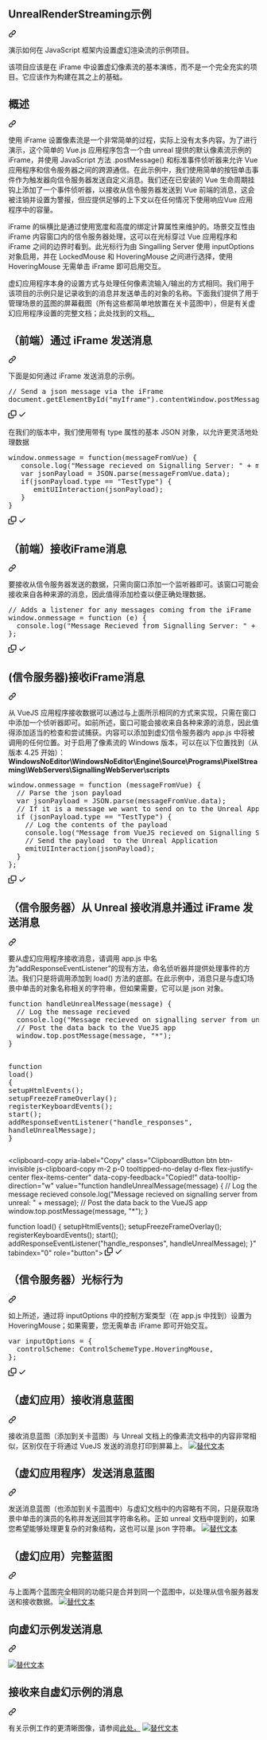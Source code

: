 <div class="Box-sc-g0xbh4-0 bJMeLZ js-snippet-clipboard-copy-unpositioned" data-hpc="true"><article class="markdown-body entry-content container-lg" itemprop="text"><div class="markdown-heading" dir="auto"><h1 tabindex="-1" class="heading-element" dir="auto"><font style="vertical-align: inherit;"><font style="vertical-align: inherit;">UnrealRenderStreaming示例</font></font></h1><a id="user-content-unrealrenderstreamingexample" class="anchor" aria-label="永久链接：UnrealRenderStreamingExample" href="#unrealrenderstreamingexample"><svg class="octicon octicon-link" viewBox="0 0 16 16" version="1.1" width="16" height="16" aria-hidden="true"><path d="m7.775 3.275 1.25-1.25a3.5 3.5 0 1 1 4.95 4.95l-2.5 2.5a3.5 3.5 0 0 1-4.95 0 .751.751 0 0 1 .018-1.042.751.751 0 0 1 1.042-.018 1.998 1.998 0 0 0 2.83 0l2.5-2.5a2.002 2.002 0 0 0-2.83-2.83l-1.25 1.25a.751.751 0 0 1-1.042-.018.751.751 0 0 1-.018-1.042Zm-4.69 9.64a1.998 1.998 0 0 0 2.83 0l1.25-1.25a.751.751 0 0 1 1.042.018.751.751 0 0 1 .018 1.042l-1.25 1.25a3.5 3.5 0 1 1-4.95-4.95l2.5-2.5a3.5 3.5 0 0 1 4.95 0 .751.751 0 0 1-.018 1.042.751.751 0 0 1-1.042.018 1.998 1.998 0 0 0-2.83 0l-2.5 2.5a1.998 1.998 0 0 0 0 2.83Z"></path></svg></a></div>
<p dir="auto"><font style="vertical-align: inherit;"><font style="vertical-align: inherit;">演示如何在 JavaScript 框架内设置虚幻渲染流的示例项目。</font></font></p>
<p dir="auto"><font style="vertical-align: inherit;"><font style="vertical-align: inherit;">该项目应该是在 iFrame 中设置虚幻像素流的基本演练，而不是一个完全充实的项目。它应该作为构建在其之上的基础。</font></font></p>
<div class="markdown-heading" dir="auto"><h2 tabindex="-1" class="heading-element" dir="auto"><font style="vertical-align: inherit;"><font style="vertical-align: inherit;">概述</font></font></h2><a id="user-content-overview" class="anchor" aria-label="永久链接：概述" href="#overview"><svg class="octicon octicon-link" viewBox="0 0 16 16" version="1.1" width="16" height="16" aria-hidden="true"><path d="m7.775 3.275 1.25-1.25a3.5 3.5 0 1 1 4.95 4.95l-2.5 2.5a3.5 3.5 0 0 1-4.95 0 .751.751 0 0 1 .018-1.042.751.751 0 0 1 1.042-.018 1.998 1.998 0 0 0 2.83 0l2.5-2.5a2.002 2.002 0 0 0-2.83-2.83l-1.25 1.25a.751.751 0 0 1-1.042-.018.751.751 0 0 1-.018-1.042Zm-4.69 9.64a1.998 1.998 0 0 0 2.83 0l1.25-1.25a.751.751 0 0 1 1.042.018.751.751 0 0 1 .018 1.042l-1.25 1.25a3.5 3.5 0 1 1-4.95-4.95l2.5-2.5a3.5 3.5 0 0 1 4.95 0 .751.751 0 0 1-.018 1.042.751.751 0 0 1-1.042.018 1.998 1.998 0 0 0-2.83 0l-2.5 2.5a1.998 1.998 0 0 0 0 2.83Z"></path></svg></a></div>
<p dir="auto"><font style="vertical-align: inherit;"><font style="vertical-align: inherit;">使用 iFrame 设置像素流是一个非常简单的过程，实际上没有太多内容。为了进行演示，这个简单的 Vue.js 应用程序包含一个由 unreal 提供的默认像素流示例的 iFrame，并使用 JavaScript 方法 .postMessage() 和标准事件侦听器来允许 Vue 应用程序和信令服务器之间的跨源通信。在此示例中，我们使用简单的按钮单击事件作为触发器向信令服务器发送自定义消息。我们还在已安装的 Vue 生命周期挂钩上添加了一个事件侦听器，以接收从信令服务器发送到 Vue 前端的消息，这会被注销并设置为警报，但应提供足够的上下文以在任何情况下使用响应Vue 应用程序中的容量。</font></font></p>
<p dir="auto"><font style="vertical-align: inherit;"><font style="vertical-align: inherit;">iFrame 的纵横比是通过使用宽度和高度的绑定计算属性来维护的。场景交互性由 iFrame 内容窗口内的信令服务器处理，这可以在光标穿过 Vue 应用程序和 iFrame 之间的边界时看到。此光标行为由 Singalling Server 使用 inputOptions 对象启用，并在 LockedMouse 和 HoveringMouse 之间进行选择，使用 HoveringMouse 无需单击 iFrame 即可启用交互。</font></font></p>
<p dir="auto"><font style="vertical-align: inherit;"><font style="vertical-align: inherit;">虚幻应用程序本身的设置方式与处理任何像素流输入/输出的方式相同。我们用于该项目的示例只是记录收到的消息并发送单击的对象的名称。下面我们提供了用于管理场景的蓝图的屏幕截图（所有这些都简单地放置在关卡蓝图中），但是有关虚幻应用程序设置的完整文档；此处</font><font style="vertical-align: inherit;">找到的文档</font></font><a href="https://docs.unrealengine.com/en-US/Platforms/PixelStreaming/index.html" rel="nofollow"><font style="vertical-align: inherit;"><font style="vertical-align: inherit;">。</font></font></a></p>
<div class="markdown-heading" dir="auto"><h2 tabindex="-1" class="heading-element" dir="auto"><font style="vertical-align: inherit;"><font style="vertical-align: inherit;">（前端）通过 iFrame 发送消息</font></font></h2><a id="user-content-front-end-send-message-via-iframe" class="anchor" aria-label="永久链接：（前端）通过 iFrame 发送消息" href="#front-end-send-message-via-iframe"><svg class="octicon octicon-link" viewBox="0 0 16 16" version="1.1" width="16" height="16" aria-hidden="true"><path d="m7.775 3.275 1.25-1.25a3.5 3.5 0 1 1 4.95 4.95l-2.5 2.5a3.5 3.5 0 0 1-4.95 0 .751.751 0 0 1 .018-1.042.751.751 0 0 1 1.042-.018 1.998 1.998 0 0 0 2.83 0l2.5-2.5a2.002 2.002 0 0 0-2.83-2.83l-1.25 1.25a.751.751 0 0 1-1.042-.018.751.751 0 0 1-.018-1.042Zm-4.69 9.64a1.998 1.998 0 0 0 2.83 0l1.25-1.25a.751.751 0 0 1 1.042.018.751.751 0 0 1 .018 1.042l-1.25 1.25a3.5 3.5 0 1 1-4.95-4.95l2.5-2.5a3.5 3.5 0 0 1 4.95 0 .751.751 0 0 1-.018 1.042.751.751 0 0 1-1.042.018 1.998 1.998 0 0 0-2.83 0l-2.5 2.5a1.998 1.998 0 0 0 0 2.83Z"></path></svg></a></div>
<p dir="auto"><font style="vertical-align: inherit;"><font style="vertical-align: inherit;">下面是如何通过 iFrame 发送消息的示例。</font></font></p>
<div class="highlight highlight-source-js notranslate position-relative overflow-auto" dir="auto"><pre><span class="pl-c">// Send a json message via the iFrame</span>
<span class="pl-smi">document</span><span class="pl-kos">.</span><span class="pl-en">getElementById</span><span class="pl-kos">(</span><span class="pl-s">"myIframe"</span><span class="pl-kos">)</span><span class="pl-kos">.</span><span class="pl-c1">contentWindow</span><span class="pl-kos">.</span><span class="pl-en">postMessage</span><span class="pl-kos">(</span><span class="pl-c1">JSON</span><span class="pl-kos">.</span><span class="pl-en">stringify</span><span class="pl-kos">(</span><span class="pl-smi">this</span><span class="pl-kos">.</span><span class="pl-c1">jsonMessage</span><span class="pl-kos">)</span><span class="pl-kos">,</span> <span class="pl-s">"*"</span><span class="pl-kos">)</span><span class="pl-kos">;</span></pre><div class="zeroclipboard-container">
    <clipboard-copy aria-label="Copy" class="ClipboardButton btn btn-invisible js-clipboard-copy m-2 p-0 tooltipped-no-delay d-flex flex-justify-center flex-items-center" data-copy-feedback="Copied!" data-tooltip-direction="w" value="// Send a json message via the iFrame
document.getElementById(&quot;myIframe&quot;).contentWindow.postMessage(JSON.stringify(this.jsonMessage), &quot;*&quot;);" tabindex="0" role="button">
      <svg aria-hidden="true" height="16" viewBox="0 0 16 16" version="1.1" width="16" data-view-component="true" class="octicon octicon-copy js-clipboard-copy-icon">
    <path d="M0 6.75C0 5.784.784 5 1.75 5h1.5a.75.75 0 0 1 0 1.5h-1.5a.25.25 0 0 0-.25.25v7.5c0 .138.112.25.25.25h7.5a.25.25 0 0 0 .25-.25v-1.5a.75.75 0 0 1 1.5 0v1.5A1.75 1.75 0 0 1 9.25 16h-7.5A1.75 1.75 0 0 1 0 14.25Z"></path><path d="M5 1.75C5 .784 5.784 0 6.75 0h7.5C15.216 0 16 .784 16 1.75v7.5A1.75 1.75 0 0 1 14.25 11h-7.5A1.75 1.75 0 0 1 5 9.25Zm1.75-.25a.25.25 0 0 0-.25.25v7.5c0 .138.112.25.25.25h7.5a.25.25 0 0 0 .25-.25v-7.5a.25.25 0 0 0-.25-.25Z"></path>
</svg>
      <svg aria-hidden="true" height="16" viewBox="0 0 16 16" version="1.1" width="16" data-view-component="true" class="octicon octicon-check js-clipboard-check-icon color-fg-success d-none">
    <path d="M13.78 4.22a.75.75 0 0 1 0 1.06l-7.25 7.25a.75.75 0 0 1-1.06 0L2.22 9.28a.751.751 0 0 1 .018-1.042.751.751 0 0 1 1.042-.018L6 10.94l6.72-6.72a.75.75 0 0 1 1.06 0Z"></path>
</svg>
    </clipboard-copy>
  </div></div>
<p dir="auto"><font style="vertical-align: inherit;"><font style="vertical-align: inherit;">在我们的版本中，我们使用带有 type 属性的基本 JSON 对象，以允许更灵活地处理数据</font></font></p>
<div class="highlight highlight-source-js notranslate position-relative overflow-auto" dir="auto"><pre><span class="pl-smi">window</span><span class="pl-kos">.</span><span class="pl-en">onmessage</span> <span class="pl-c1">=</span> <span class="pl-k">function</span><span class="pl-kos">(</span><span class="pl-s1">messageFromVue</span><span class="pl-kos">)</span> <span class="pl-kos">{</span>
   <span class="pl-smi">console</span><span class="pl-kos">.</span><span class="pl-en">log</span><span class="pl-kos">(</span><span class="pl-s">"Message recieved on Signalling Server: "</span> <span class="pl-c1">+</span> <span class="pl-s1">messageFromVue</span><span class="pl-kos">.</span><span class="pl-c1">data</span><span class="pl-kos">)</span><span class="pl-kos">;</span>
   <span class="pl-k">var</span> <span class="pl-s1">jsonPayload</span> <span class="pl-c1">=</span> <span class="pl-c1">JSON</span><span class="pl-kos">.</span><span class="pl-en">parse</span><span class="pl-kos">(</span><span class="pl-s1">messageFromVue</span><span class="pl-kos">.</span><span class="pl-c1">data</span><span class="pl-kos">)</span><span class="pl-kos">;</span>
   <span class="pl-k">if</span><span class="pl-kos">(</span><span class="pl-s1">jsonPayload</span><span class="pl-kos">.</span><span class="pl-c1">type</span> <span class="pl-c1">==</span> <span class="pl-s">"TestType"</span><span class="pl-kos">)</span> <span class="pl-kos">{</span>
      <span class="pl-en">emitUIInteraction</span><span class="pl-kos">(</span><span class="pl-s1">jsonPayload</span><span class="pl-kos">)</span><span class="pl-kos">;</span>
   <span class="pl-kos">}</span>
<span class="pl-kos">}</span></pre><div class="zeroclipboard-container">
    <clipboard-copy aria-label="Copy" class="ClipboardButton btn btn-invisible js-clipboard-copy m-2 p-0 tooltipped-no-delay d-flex flex-justify-center flex-items-center" data-copy-feedback="Copied!" data-tooltip-direction="w" value="window.onmessage = function(messageFromVue) {
   console.log(&quot;Message recieved on Signalling Server: &quot; + messageFromVue.data);
   var jsonPayload = JSON.parse(messageFromVue.data);
   if(jsonPayload.type == &quot;TestType&quot;) {
      emitUIInteraction(jsonPayload);
   }
}" tabindex="0" role="button">
      <svg aria-hidden="true" height="16" viewBox="0 0 16 16" version="1.1" width="16" data-view-component="true" class="octicon octicon-copy js-clipboard-copy-icon">
    <path d="M0 6.75C0 5.784.784 5 1.75 5h1.5a.75.75 0 0 1 0 1.5h-1.5a.25.25 0 0 0-.25.25v7.5c0 .138.112.25.25.25h7.5a.25.25 0 0 0 .25-.25v-1.5a.75.75 0 0 1 1.5 0v1.5A1.75 1.75 0 0 1 9.25 16h-7.5A1.75 1.75 0 0 1 0 14.25Z"></path><path d="M5 1.75C5 .784 5.784 0 6.75 0h7.5C15.216 0 16 .784 16 1.75v7.5A1.75 1.75 0 0 1 14.25 11h-7.5A1.75 1.75 0 0 1 5 9.25Zm1.75-.25a.25.25 0 0 0-.25.25v7.5c0 .138.112.25.25.25h7.5a.25.25 0 0 0 .25-.25v-7.5a.25.25 0 0 0-.25-.25Z"></path>
</svg>
      <svg aria-hidden="true" height="16" viewBox="0 0 16 16" version="1.1" width="16" data-view-component="true" class="octicon octicon-check js-clipboard-check-icon color-fg-success d-none">
    <path d="M13.78 4.22a.75.75 0 0 1 0 1.06l-7.25 7.25a.75.75 0 0 1-1.06 0L2.22 9.28a.751.751 0 0 1 .018-1.042.751.751 0 0 1 1.042-.018L6 10.94l6.72-6.72a.75.75 0 0 1 1.06 0Z"></path>
</svg>
    </clipboard-copy>
  </div></div>
<div class="markdown-heading" dir="auto"><h2 tabindex="-1" class="heading-element" dir="auto"><font style="vertical-align: inherit;"><font style="vertical-align: inherit;">（前端）接收iFrame消息</font></font></h2><a id="user-content-front-end-recieve-iframe-message" class="anchor" aria-label="永久链接：（前端）接收 iFrame 消息" href="#front-end-recieve-iframe-message"><svg class="octicon octicon-link" viewBox="0 0 16 16" version="1.1" width="16" height="16" aria-hidden="true"><path d="m7.775 3.275 1.25-1.25a3.5 3.5 0 1 1 4.95 4.95l-2.5 2.5a3.5 3.5 0 0 1-4.95 0 .751.751 0 0 1 .018-1.042.751.751 0 0 1 1.042-.018 1.998 1.998 0 0 0 2.83 0l2.5-2.5a2.002 2.002 0 0 0-2.83-2.83l-1.25 1.25a.751.751 0 0 1-1.042-.018.751.751 0 0 1-.018-1.042Zm-4.69 9.64a1.998 1.998 0 0 0 2.83 0l1.25-1.25a.751.751 0 0 1 1.042.018.751.751 0 0 1 .018 1.042l-1.25 1.25a3.5 3.5 0 1 1-4.95-4.95l2.5-2.5a3.5 3.5 0 0 1 4.95 0 .751.751 0 0 1-.018 1.042.751.751 0 0 1-1.042.018 1.998 1.998 0 0 0-2.83 0l-2.5 2.5a1.998 1.998 0 0 0 0 2.83Z"></path></svg></a></div>
<p dir="auto"><font style="vertical-align: inherit;"><font style="vertical-align: inherit;">要接收从信令服务器发送的数据，只需向窗口添加一个监听器即可。该窗口可能会接收来自各种来源的消息，因此值得添加检查以便正确处理数据。</font></font></p>
<div class="highlight highlight-source-js notranslate position-relative overflow-auto" dir="auto"><pre><span class="pl-c">// Adds a listener for any messages coming from the iFrame</span>
<span class="pl-smi">window</span><span class="pl-kos">.</span><span class="pl-en">onmessage</span> <span class="pl-c1">=</span> <span class="pl-k">function</span> <span class="pl-kos">(</span><span class="pl-s1">e</span><span class="pl-kos">)</span> <span class="pl-kos">{</span>
  <span class="pl-smi">console</span><span class="pl-kos">.</span><span class="pl-en">log</span><span class="pl-kos">(</span><span class="pl-s">"Message Recieved from Signalling Server: "</span> <span class="pl-c1">+</span> <span class="pl-s1">e</span><span class="pl-kos">.</span><span class="pl-c1">data</span><span class="pl-kos">)</span><span class="pl-kos">;</span>
<span class="pl-kos">}</span><span class="pl-kos">;</span></pre><div class="zeroclipboard-container">
    <clipboard-copy aria-label="Copy" class="ClipboardButton btn btn-invisible js-clipboard-copy m-2 p-0 tooltipped-no-delay d-flex flex-justify-center flex-items-center" data-copy-feedback="Copied!" data-tooltip-direction="w" value="// Adds a listener for any messages coming from the iFrame
window.onmessage = function (e) {
  console.log(&quot;Message Recieved from Signalling Server: &quot; + e.data);
};" tabindex="0" role="button">
      <svg aria-hidden="true" height="16" viewBox="0 0 16 16" version="1.1" width="16" data-view-component="true" class="octicon octicon-copy js-clipboard-copy-icon">
    <path d="M0 6.75C0 5.784.784 5 1.75 5h1.5a.75.75 0 0 1 0 1.5h-1.5a.25.25 0 0 0-.25.25v7.5c0 .138.112.25.25.25h7.5a.25.25 0 0 0 .25-.25v-1.5a.75.75 0 0 1 1.5 0v1.5A1.75 1.75 0 0 1 9.25 16h-7.5A1.75 1.75 0 0 1 0 14.25Z"></path><path d="M5 1.75C5 .784 5.784 0 6.75 0h7.5C15.216 0 16 .784 16 1.75v7.5A1.75 1.75 0 0 1 14.25 11h-7.5A1.75 1.75 0 0 1 5 9.25Zm1.75-.25a.25.25 0 0 0-.25.25v7.5c0 .138.112.25.25.25h7.5a.25.25 0 0 0 .25-.25v-7.5a.25.25 0 0 0-.25-.25Z"></path>
</svg>
      <svg aria-hidden="true" height="16" viewBox="0 0 16 16" version="1.1" width="16" data-view-component="true" class="octicon octicon-check js-clipboard-check-icon color-fg-success d-none">
    <path d="M13.78 4.22a.75.75 0 0 1 0 1.06l-7.25 7.25a.75.75 0 0 1-1.06 0L2.22 9.28a.751.751 0 0 1 .018-1.042.751.751 0 0 1 1.042-.018L6 10.94l6.72-6.72a.75.75 0 0 1 1.06 0Z"></path>
</svg>
    </clipboard-copy>
  </div></div>
<div class="markdown-heading" dir="auto"><h2 tabindex="-1" class="heading-element" dir="auto"><font style="vertical-align: inherit;"><font style="vertical-align: inherit;">(信令服务器)接收iFrame消息</font></font></h2><a id="user-content-signalling-server-recieve-iframe-message" class="anchor" aria-label="永久链接：（信令服务器）接收 iFrame 消息" href="#signalling-server-recieve-iframe-message"><svg class="octicon octicon-link" viewBox="0 0 16 16" version="1.1" width="16" height="16" aria-hidden="true"><path d="m7.775 3.275 1.25-1.25a3.5 3.5 0 1 1 4.95 4.95l-2.5 2.5a3.5 3.5 0 0 1-4.95 0 .751.751 0 0 1 .018-1.042.751.751 0 0 1 1.042-.018 1.998 1.998 0 0 0 2.83 0l2.5-2.5a2.002 2.002 0 0 0-2.83-2.83l-1.25 1.25a.751.751 0 0 1-1.042-.018.751.751 0 0 1-.018-1.042Zm-4.69 9.64a1.998 1.998 0 0 0 2.83 0l1.25-1.25a.751.751 0 0 1 1.042.018.751.751 0 0 1 .018 1.042l-1.25 1.25a3.5 3.5 0 1 1-4.95-4.95l2.5-2.5a3.5 3.5 0 0 1 4.95 0 .751.751 0 0 1-.018 1.042.751.751 0 0 1-1.042.018 1.998 1.998 0 0 0-2.83 0l-2.5 2.5a1.998 1.998 0 0 0 0 2.83Z"></path></svg></a></div>
<p dir="auto"><font style="vertical-align: inherit;"><font style="vertical-align: inherit;">从 VueJS 应用程序接收数据可以通过与上面所示相同的方式来实现，只需在窗口中添加一个侦听器即可。如前所述，窗口可能会接收来自各种来源的消息，因此值得添加适当的检查和尝试捕获。内容可以添加到虚幻信令服务器内 app.js 中将被调用的任何位置。对于启用了像素流的 Windows 版本，可以在以下位置找到（从版本 4.25 开始）：</font></font><strong><font style="vertical-align: inherit;"><font style="vertical-align: inherit;">WindowsNoEditor\WindowsNoEditor\Engine\Source\Programs\PixelStreaming\WebServers\SignallingWebServer\scripts</font></font></strong></p>
<div class="highlight highlight-source-js notranslate position-relative overflow-auto" dir="auto"><pre><span class="pl-smi">window</span><span class="pl-kos">.</span><span class="pl-en">onmessage</span> <span class="pl-c1">=</span> <span class="pl-k">function</span> <span class="pl-kos">(</span><span class="pl-s1">messageFromVue</span><span class="pl-kos">)</span> <span class="pl-kos">{</span>
  <span class="pl-c">// Parse the json payload</span>
  <span class="pl-k">var</span> <span class="pl-s1">jsonPayload</span> <span class="pl-c1">=</span> <span class="pl-c1">JSON</span><span class="pl-kos">.</span><span class="pl-en">parse</span><span class="pl-kos">(</span><span class="pl-s1">messageFromVue</span><span class="pl-kos">.</span><span class="pl-c1">data</span><span class="pl-kos">)</span><span class="pl-kos">;</span>
  <span class="pl-c">// If it is a message we want to send on to the Unreal Application</span>
  <span class="pl-k">if</span> <span class="pl-kos">(</span><span class="pl-s1">jsonPayload</span><span class="pl-kos">.</span><span class="pl-c1">type</span> <span class="pl-c1">==</span> <span class="pl-s">"TestType"</span><span class="pl-kos">)</span> <span class="pl-kos">{</span>
    <span class="pl-c">// Log the contents of the payload</span>
    <span class="pl-smi">console</span><span class="pl-kos">.</span><span class="pl-en">log</span><span class="pl-kos">(</span><span class="pl-s">"Message from VueJS recieved on Signalling Server: "</span> <span class="pl-c1">+</span> <span class="pl-s1">messageFromVue</span><span class="pl-kos">.</span><span class="pl-c1">data</span><span class="pl-kos">)</span><span class="pl-kos">;</span>
    <span class="pl-c">// Send the payload  to the Unreal Application</span>
    <span class="pl-en">emitUIInteraction</span><span class="pl-kos">(</span><span class="pl-s1">jsonPayload</span><span class="pl-kos">)</span><span class="pl-kos">;</span>
  <span class="pl-kos">}</span>
<span class="pl-kos">}</span><span class="pl-kos">;</span></pre><div class="zeroclipboard-container">
    <clipboard-copy aria-label="Copy" class="ClipboardButton btn btn-invisible js-clipboard-copy m-2 p-0 tooltipped-no-delay d-flex flex-justify-center flex-items-center" data-copy-feedback="Copied!" data-tooltip-direction="w" value="window.onmessage = function (messageFromVue) {
  // Parse the json payload
  var jsonPayload = JSON.parse(messageFromVue.data);
  // If it is a message we want to send on to the Unreal Application
  if (jsonPayload.type == &quot;TestType&quot;) {
    // Log the contents of the payload
    console.log(&quot;Message from VueJS recieved on Signalling Server: &quot; + messageFromVue.data);
    // Send the payload  to the Unreal Application
    emitUIInteraction(jsonPayload);
  }
};" tabindex="0" role="button">
      <svg aria-hidden="true" height="16" viewBox="0 0 16 16" version="1.1" width="16" data-view-component="true" class="octicon octicon-copy js-clipboard-copy-icon">
    <path d="M0 6.75C0 5.784.784 5 1.75 5h1.5a.75.75 0 0 1 0 1.5h-1.5a.25.25 0 0 0-.25.25v7.5c0 .138.112.25.25.25h7.5a.25.25 0 0 0 .25-.25v-1.5a.75.75 0 0 1 1.5 0v1.5A1.75 1.75 0 0 1 9.25 16h-7.5A1.75 1.75 0 0 1 0 14.25Z"></path><path d="M5 1.75C5 .784 5.784 0 6.75 0h7.5C15.216 0 16 .784 16 1.75v7.5A1.75 1.75 0 0 1 14.25 11h-7.5A1.75 1.75 0 0 1 5 9.25Zm1.75-.25a.25.25 0 0 0-.25.25v7.5c0 .138.112.25.25.25h7.5a.25.25 0 0 0 .25-.25v-7.5a.25.25 0 0 0-.25-.25Z"></path>
</svg>
      <svg aria-hidden="true" height="16" viewBox="0 0 16 16" version="1.1" width="16" data-view-component="true" class="octicon octicon-check js-clipboard-check-icon color-fg-success d-none">
    <path d="M13.78 4.22a.75.75 0 0 1 0 1.06l-7.25 7.25a.75.75 0 0 1-1.06 0L2.22 9.28a.751.751 0 0 1 .018-1.042.751.751 0 0 1 1.042-.018L6 10.94l6.72-6.72a.75.75 0 0 1 1.06 0Z"></path>
</svg>
    </clipboard-copy>
  </div></div>
<div class="markdown-heading" dir="auto"><h2 tabindex="-1" class="heading-element" dir="auto"><font style="vertical-align: inherit;"><font style="vertical-align: inherit;">（信令服务器）从 Unreal 接收消息并通过 iFrame 发送消息</font></font></h2><a id="user-content-signalling-server-recieve-message-from-unreal-and-send-message-via-iframe" class="anchor" aria-label="永久链接：（信令服务器）从 Unreal 接收消息并通过 iFrame 发送消息" href="#signalling-server-recieve-message-from-unreal-and-send-message-via-iframe"><svg class="octicon octicon-link" viewBox="0 0 16 16" version="1.1" width="16" height="16" aria-hidden="true"><path d="m7.775 3.275 1.25-1.25a3.5 3.5 0 1 1 4.95 4.95l-2.5 2.5a3.5 3.5 0 0 1-4.95 0 .751.751 0 0 1 .018-1.042.751.751 0 0 1 1.042-.018 1.998 1.998 0 0 0 2.83 0l2.5-2.5a2.002 2.002 0 0 0-2.83-2.83l-1.25 1.25a.751.751 0 0 1-1.042-.018.751.751 0 0 1-.018-1.042Zm-4.69 9.64a1.998 1.998 0 0 0 2.83 0l1.25-1.25a.751.751 0 0 1 1.042.018.751.751 0 0 1 .018 1.042l-1.25 1.25a3.5 3.5 0 1 1-4.95-4.95l2.5-2.5a3.5 3.5 0 0 1 4.95 0 .751.751 0 0 1-.018 1.042.751.751 0 0 1-1.042.018 1.998 1.998 0 0 0-2.83 0l-2.5 2.5a1.998 1.998 0 0 0 0 2.83Z"></path></svg></a></div>
<p dir="auto"><font style="vertical-align: inherit;"><font style="vertical-align: inherit;">要从虚幻应用程序接收消息，请调用 app.js 中名为“addResponseEventListener”的现有方法，命名侦听器并提供处理事件的方法。我们只是将调用添加到 load() 方法的底部。在此示例中，消息只是与虚幻场景中单击的对象名称相关的字符串，但如果需要，它可以是 json 对象。</font></font></p>
<div class="highlight highlight-source-js notranslate position-relative overflow-auto" dir="auto"><pre><span class="pl-k">function</span> <span class="pl-en">handleUnrealMessage</span><span class="pl-kos">(</span><span class="pl-s1">message</span><span class="pl-kos">)</span> <span class="pl-kos">{</span>
  <span class="pl-c">// Log the message recieved</span>
  <span class="pl-smi">console</span><span class="pl-kos">.</span><span class="pl-en">log</span><span class="pl-kos">(</span><span class="pl-s">"Message recieved on signalling server from unreal: "</span> <span class="pl-c1">+</span> <span class="pl-s1">message</span><span class="pl-kos">)</span><span class="pl-kos">;</span>
  <span class="pl-c">// Post the data back to the VueJS app</span>
  <span class="pl-smi">window</span><span class="pl-kos">.</span><span class="pl-c1">top</span><span class="pl-kos">.</span><span class="pl-en">postMessage</span><span class="pl-kos">(</span><span class="pl-s1">message</span><span class="pl-kos">,</span> <span class="pl-s">"*"</span><span class="pl-kos">)</span><span class="pl-kos">;</span>
<span class="pl-kos">}</span>

<span class="pl-k">function</span> <span class="pl-en">load</span><span class="pl-kos">(</span><span class="pl-kos">)</span> <span class="pl-kos">{</span>
   <span class="pl-en">setupHtmlEvents</span><span class="pl-kos">(</span><span class="pl-kos">)</span><span class="pl-kos">;</span>
   <span class="pl-en">setupFreezeFrameOverlay</span><span class="pl-kos">(</span><span class="pl-kos">)</span><span class="pl-kos">;</span>
   <span class="pl-en">registerKeyboardEvents</span><span class="pl-kos">(</span><span class="pl-kos">)</span><span class="pl-kos">;</span>
   <span class="pl-en">start</span><span class="pl-kos">(</span><span class="pl-kos">)</span><span class="pl-kos">;</span>
   <span class="pl-en">addResponseEventListener</span><span class="pl-kos">(</span><span class="pl-s">"handle_responses"</span><span class="pl-kos">,</span> <span class="pl-s1">handleUnrealMessage</span><span class="pl-kos">)</span><span class="pl-kos">;</span>
<span class="pl-kos">}</span></pre><div class="zeroclipboard-container">
    <clipboard-copy aria-label="Copy" class="ClipboardButton btn btn-invisible js-clipboard-copy m-2 p-0 tooltipped-no-delay d-flex flex-justify-center flex-items-center" data-copy-feedback="Copied!" data-tooltip-direction="w" value="function handleUnrealMessage(message) {
  // Log the message recieved
  console.log(&quot;Message recieved on signalling server from unreal: &quot; + message);
  // Post the data back to the VueJS app
  window.top.postMessage(message, &quot;*&quot;);
}

function load() {
   setupHtmlEvents();
   setupFreezeFrameOverlay();
   registerKeyboardEvents();
   start();
   addResponseEventListener(&quot;handle_responses&quot;, handleUnrealMessage);
}" tabindex="0" role="button">
      <svg aria-hidden="true" height="16" viewBox="0 0 16 16" version="1.1" width="16" data-view-component="true" class="octicon octicon-copy js-clipboard-copy-icon">
    <path d="M0 6.75C0 5.784.784 5 1.75 5h1.5a.75.75 0 0 1 0 1.5h-1.5a.25.25 0 0 0-.25.25v7.5c0 .138.112.25.25.25h7.5a.25.25 0 0 0 .25-.25v-1.5a.75.75 0 0 1 1.5 0v1.5A1.75 1.75 0 0 1 9.25 16h-7.5A1.75 1.75 0 0 1 0 14.25Z"></path><path d="M5 1.75C5 .784 5.784 0 6.75 0h7.5C15.216 0 16 .784 16 1.75v7.5A1.75 1.75 0 0 1 14.25 11h-7.5A1.75 1.75 0 0 1 5 9.25Zm1.75-.25a.25.25 0 0 0-.25.25v7.5c0 .138.112.25.25.25h7.5a.25.25 0 0 0 .25-.25v-7.5a.25.25 0 0 0-.25-.25Z"></path>
</svg>
      <svg aria-hidden="true" height="16" viewBox="0 0 16 16" version="1.1" width="16" data-view-component="true" class="octicon octicon-check js-clipboard-check-icon color-fg-success d-none">
    <path d="M13.78 4.22a.75.75 0 0 1 0 1.06l-7.25 7.25a.75.75 0 0 1-1.06 0L2.22 9.28a.751.751 0 0 1 .018-1.042.751.751 0 0 1 1.042-.018L6 10.94l6.72-6.72a.75.75 0 0 1 1.06 0Z"></path>
</svg>
    </clipboard-copy>
  </div></div>
<div class="markdown-heading" dir="auto"><h2 tabindex="-1" class="heading-element" dir="auto"><font style="vertical-align: inherit;"><font style="vertical-align: inherit;">（信令服务器）光标行为</font></font></h2><a id="user-content-signalling-server-cursor-behavior" class="anchor" aria-label="永久链接：（信令服务器）光标行为" href="#signalling-server-cursor-behavior"><svg class="octicon octicon-link" viewBox="0 0 16 16" version="1.1" width="16" height="16" aria-hidden="true"><path d="m7.775 3.275 1.25-1.25a3.5 3.5 0 1 1 4.95 4.95l-2.5 2.5a3.5 3.5 0 0 1-4.95 0 .751.751 0 0 1 .018-1.042.751.751 0 0 1 1.042-.018 1.998 1.998 0 0 0 2.83 0l2.5-2.5a2.002 2.002 0 0 0-2.83-2.83l-1.25 1.25a.751.751 0 0 1-1.042-.018.751.751 0 0 1-.018-1.042Zm-4.69 9.64a1.998 1.998 0 0 0 2.83 0l1.25-1.25a.751.751 0 0 1 1.042.018.751.751 0 0 1 .018 1.042l-1.25 1.25a3.5 3.5 0 1 1-4.95-4.95l2.5-2.5a3.5 3.5 0 0 1 4.95 0 .751.751 0 0 1-.018 1.042.751.751 0 0 1-1.042.018 1.998 1.998 0 0 0-2.83 0l-2.5 2.5a1.998 1.998 0 0 0 0 2.83Z"></path></svg></a></div>
<p dir="auto"><font style="vertical-align: inherit;"><font style="vertical-align: inherit;">如上所述，通过将 inputOptions 中的控制方案类型（在 app.js 中找到）设置为 HoveringMouse；如果需要，您无需单击 iFrame 即可开始交互。</font></font></p>
<div class="highlight highlight-source-js notranslate position-relative overflow-auto" dir="auto"><pre><span class="pl-k">var</span> <span class="pl-s1">inputOptions</span> <span class="pl-c1">=</span> <span class="pl-kos">{</span>
  <span class="pl-c1">controlScheme</span>: <span class="pl-v">ControlSchemeType</span><span class="pl-kos">.</span><span class="pl-c1">HoveringMouse</span><span class="pl-kos">,</span>
<span class="pl-kos">}</span><span class="pl-kos">;</span></pre><div class="zeroclipboard-container">
    <clipboard-copy aria-label="Copy" class="ClipboardButton btn btn-invisible js-clipboard-copy m-2 p-0 tooltipped-no-delay d-flex flex-justify-center flex-items-center" data-copy-feedback="Copied!" data-tooltip-direction="w" value="var inputOptions = {
  controlScheme: ControlSchemeType.HoveringMouse,
};" tabindex="0" role="button">
      <svg aria-hidden="true" height="16" viewBox="0 0 16 16" version="1.1" width="16" data-view-component="true" class="octicon octicon-copy js-clipboard-copy-icon">
    <path d="M0 6.75C0 5.784.784 5 1.75 5h1.5a.75.75 0 0 1 0 1.5h-1.5a.25.25 0 0 0-.25.25v7.5c0 .138.112.25.25.25h7.5a.25.25 0 0 0 .25-.25v-1.5a.75.75 0 0 1 1.5 0v1.5A1.75 1.75 0 0 1 9.25 16h-7.5A1.75 1.75 0 0 1 0 14.25Z"></path><path d="M5 1.75C5 .784 5.784 0 6.75 0h7.5C15.216 0 16 .784 16 1.75v7.5A1.75 1.75 0 0 1 14.25 11h-7.5A1.75 1.75 0 0 1 5 9.25Zm1.75-.25a.25.25 0 0 0-.25.25v7.5c0 .138.112.25.25.25h7.5a.25.25 0 0 0 .25-.25v-7.5a.25.25 0 0 0-.25-.25Z"></path>
</svg>
      <svg aria-hidden="true" height="16" viewBox="0 0 16 16" version="1.1" width="16" data-view-component="true" class="octicon octicon-check js-clipboard-check-icon color-fg-success d-none">
    <path d="M13.78 4.22a.75.75 0 0 1 0 1.06l-7.25 7.25a.75.75 0 0 1-1.06 0L2.22 9.28a.751.751 0 0 1 .018-1.042.751.751 0 0 1 1.042-.018L6 10.94l6.72-6.72a.75.75 0 0 1 1.06 0Z"></path>
</svg>
    </clipboard-copy>
  </div></div>
<div class="markdown-heading" dir="auto"><h2 tabindex="-1" class="heading-element" dir="auto"><font style="vertical-align: inherit;"><font style="vertical-align: inherit;">（虚幻应用）接收消息蓝图</font></font></h2><a id="user-content-unreal-application-recieve-message-blueprint" class="anchor" aria-label="永久链接：（虚幻应用程序）接收消息蓝图" href="#unreal-application-recieve-message-blueprint"><svg class="octicon octicon-link" viewBox="0 0 16 16" version="1.1" width="16" height="16" aria-hidden="true"><path d="m7.775 3.275 1.25-1.25a3.5 3.5 0 1 1 4.95 4.95l-2.5 2.5a3.5 3.5 0 0 1-4.95 0 .751.751 0 0 1 .018-1.042.751.751 0 0 1 1.042-.018 1.998 1.998 0 0 0 2.83 0l2.5-2.5a2.002 2.002 0 0 0-2.83-2.83l-1.25 1.25a.751.751 0 0 1-1.042-.018.751.751 0 0 1-.018-1.042Zm-4.69 9.64a1.998 1.998 0 0 0 2.83 0l1.25-1.25a.751.751 0 0 1 1.042.018.751.751 0 0 1 .018 1.042l-1.25 1.25a3.5 3.5 0 1 1-4.95-4.95l2.5-2.5a3.5 3.5 0 0 1 4.95 0 .751.751 0 0 1-.018 1.042.751.751 0 0 1-1.042.018 1.998 1.998 0 0 0-2.83 0l-2.5 2.5a1.998 1.998 0 0 0 0 2.83Z"></path></svg></a></div>
<p dir="auto"><font style="vertical-align: inherit;"><font style="vertical-align: inherit;">接收消息蓝图（添加到关卡蓝图）与 Unreal 文档上的像素流文档中的内容非常相似，区别仅在于将通过 VueJS 发送的消息打印到屏幕上。
</font></font><a target="_blank" rel="noopener noreferrer" href="https://github.com/Slingshot-Simulations/UnrealRenderPixelExample/blob/IFrame-Example/ReferenceImages/UnrealRecieveMessageBP.png"><img src="https://github.com/Slingshot-Simulations/UnrealRenderPixelExample/raw/IFrame-Example/ReferenceImages/UnrealRecieveMessageBP.png" alt="替代文本" title="接收消息蓝图" style="max-width: 100%;"></a></p>
<div class="markdown-heading" dir="auto"><h2 tabindex="-1" class="heading-element" dir="auto"><font style="vertical-align: inherit;"><font style="vertical-align: inherit;">（虚幻应用程序）发送消息蓝图</font></font></h2><a id="user-content-unreal-application-send-message-blueprint" class="anchor" aria-label="永久链接：（虚幻应用程序）发送消息蓝图" href="#unreal-application-send-message-blueprint"><svg class="octicon octicon-link" viewBox="0 0 16 16" version="1.1" width="16" height="16" aria-hidden="true"><path d="m7.775 3.275 1.25-1.25a3.5 3.5 0 1 1 4.95 4.95l-2.5 2.5a3.5 3.5 0 0 1-4.95 0 .751.751 0 0 1 .018-1.042.751.751 0 0 1 1.042-.018 1.998 1.998 0 0 0 2.83 0l2.5-2.5a2.002 2.002 0 0 0-2.83-2.83l-1.25 1.25a.751.751 0 0 1-1.042-.018.751.751 0 0 1-.018-1.042Zm-4.69 9.64a1.998 1.998 0 0 0 2.83 0l1.25-1.25a.751.751 0 0 1 1.042.018.751.751 0 0 1 .018 1.042l-1.25 1.25a3.5 3.5 0 1 1-4.95-4.95l2.5-2.5a3.5 3.5 0 0 1 4.95 0 .751.751 0 0 1-.018 1.042.751.751 0 0 1-1.042.018 1.998 1.998 0 0 0-2.83 0l-2.5 2.5a1.998 1.998 0 0 0 0 2.83Z"></path></svg></a></div>
<p dir="auto"><font style="vertical-align: inherit;"><font style="vertical-align: inherit;">发送消息蓝图（也添加到关卡蓝图中）与虚幻文档中的内容略有不同，只是获取场景中单击的演员的名称并发送回其字符串名称。正如 unreal 文档中提到的，如果您希望能够处理更复杂的对象结构，这也可以是 json 字符串。
</font></font><a target="_blank" rel="noopener noreferrer" href="https://github.com/Slingshot-Simulations/UnrealRenderPixelExample/blob/IFrame-Example/ReferenceImages/UnrealSendMessageBP.png"><img src="https://github.com/Slingshot-Simulations/UnrealRenderPixelExample/raw/IFrame-Example/ReferenceImages/UnrealSendMessageBP.png" alt="替代文本" title="发送消息蓝图" style="max-width: 100%;"></a></p>
<div class="markdown-heading" dir="auto"><h2 tabindex="-1" class="heading-element" dir="auto"><font style="vertical-align: inherit;"><font style="vertical-align: inherit;">（虚幻应用）完整蓝图</font></font></h2><a id="user-content-unreal-applicationfull-blueprint" class="anchor" aria-label="永久链接：（虚幻应用程序）完整蓝图" href="#unreal-applicationfull-blueprint"><svg class="octicon octicon-link" viewBox="0 0 16 16" version="1.1" width="16" height="16" aria-hidden="true"><path d="m7.775 3.275 1.25-1.25a3.5 3.5 0 1 1 4.95 4.95l-2.5 2.5a3.5 3.5 0 0 1-4.95 0 .751.751 0 0 1 .018-1.042.751.751 0 0 1 1.042-.018 1.998 1.998 0 0 0 2.83 0l2.5-2.5a2.002 2.002 0 0 0-2.83-2.83l-1.25 1.25a.751.751 0 0 1-1.042-.018.751.751 0 0 1-.018-1.042Zm-4.69 9.64a1.998 1.998 0 0 0 2.83 0l1.25-1.25a.751.751 0 0 1 1.042.018.751.751 0 0 1 .018 1.042l-1.25 1.25a3.5 3.5 0 1 1-4.95-4.95l2.5-2.5a3.5 3.5 0 0 1 4.95 0 .751.751 0 0 1-.018 1.042.751.751 0 0 1-1.042.018 1.998 1.998 0 0 0-2.83 0l-2.5 2.5a1.998 1.998 0 0 0 0 2.83Z"></path></svg></a></div>
<p dir="auto"><font style="vertical-align: inherit;"><font style="vertical-align: inherit;">与上面两个蓝图完全相同的功能只是合并到同一个蓝图中，以处理从信令服务器发送和接收数据。
</font></font><a target="_blank" rel="noopener noreferrer" href="https://github.com/Slingshot-Simulations/UnrealRenderPixelExample/blob/IFrame-Example/ReferenceImages/UnrealFullBP.png"><img src="https://github.com/Slingshot-Simulations/UnrealRenderPixelExample/raw/IFrame-Example/ReferenceImages/UnrealFullBP.png" alt="替代文本" title="完整蓝图" style="max-width: 100%;"></a></p>
<div class="markdown-heading" dir="auto"><h2 tabindex="-1" class="heading-element" dir="auto"><font style="vertical-align: inherit;"><font style="vertical-align: inherit;">向虚幻示例发送消息</font></font></h2><a id="user-content-send-message-to-unreal-example" class="anchor" aria-label="永久链接：向虚幻示例发送消息" href="#send-message-to-unreal-example"><svg class="octicon octicon-link" viewBox="0 0 16 16" version="1.1" width="16" height="16" aria-hidden="true"><path d="m7.775 3.275 1.25-1.25a3.5 3.5 0 1 1 4.95 4.95l-2.5 2.5a3.5 3.5 0 0 1-4.95 0 .751.751 0 0 1 .018-1.042.751.751 0 0 1 1.042-.018 1.998 1.998 0 0 0 2.83 0l2.5-2.5a2.002 2.002 0 0 0-2.83-2.83l-1.25 1.25a.751.751 0 0 1-1.042-.018.751.751 0 0 1-.018-1.042Zm-4.69 9.64a1.998 1.998 0 0 0 2.83 0l1.25-1.25a.751.751 0 0 1 1.042.018.751.751 0 0 1 .018 1.042l-1.25 1.25a3.5 3.5 0 1 1-4.95-4.95l2.5-2.5a3.5 3.5 0 0 1 4.95 0 .751.751 0 0 1-.018 1.042.751.751 0 0 1-1.042.018 1.998 1.998 0 0 0-2.83 0l-2.5 2.5a1.998 1.998 0 0 0 0 2.83Z"></path></svg></a></div>
<p dir="auto"><a target="_blank" rel="noopener noreferrer" href="https://github.com/Slingshot-Simulations/UnrealRenderPixelExample/blob/IFrame-Example/ReferenceImages/FromVue.png"><img src="https://github.com/Slingshot-Simulations/UnrealRenderPixelExample/raw/IFrame-Example/ReferenceImages/FromVue.png" alt="替代文本" title="完整蓝图" style="max-width: 100%;"></a></p>
<div class="markdown-heading" dir="auto"><h2 tabindex="-1" class="heading-element" dir="auto"><font style="vertical-align: inherit;"><font style="vertical-align: inherit;">接收来自虚幻示例的消息</font></font></h2><a id="user-content-recieve-message-from-unreal-example" class="anchor" aria-label="永久链接：从虚幻示例接收消息" href="#recieve-message-from-unreal-example"><svg class="octicon octicon-link" viewBox="0 0 16 16" version="1.1" width="16" height="16" aria-hidden="true"><path d="m7.775 3.275 1.25-1.25a3.5 3.5 0 1 1 4.95 4.95l-2.5 2.5a3.5 3.5 0 0 1-4.95 0 .751.751 0 0 1 .018-1.042.751.751 0 0 1 1.042-.018 1.998 1.998 0 0 0 2.83 0l2.5-2.5a2.002 2.002 0 0 0-2.83-2.83l-1.25 1.25a.751.751 0 0 1-1.042-.018.751.751 0 0 1-.018-1.042Zm-4.69 9.64a1.998 1.998 0 0 0 2.83 0l1.25-1.25a.751.751 0 0 1 1.042.018.751.751 0 0 1 .018 1.042l-1.25 1.25a3.5 3.5 0 1 1-4.95-4.95l2.5-2.5a3.5 3.5 0 0 1 4.95 0 .751.751 0 0 1-.018 1.042.751.751 0 0 1-1.042.018 1.998 1.998 0 0 0-2.83 0l-2.5 2.5a1.998 1.998 0 0 0 0 2.83Z"></path></svg></a></div>
<p dir="auto"><font style="vertical-align: inherit;"><font style="vertical-align: inherit;">有关示例工作的更清晰图像，请参阅</font></font><a href="https://github.com/Slingshot-Simulations/UnrealPixelStreamingExamples/tree/IFrame-Example/ReferenceImages"><font style="vertical-align: inherit;"><font style="vertical-align: inherit;">此处。</font></font></a>
<a target="_blank" rel="noopener noreferrer" href="https://github.com/Slingshot-Simulations/UnrealRenderPixelExample/blob/IFrame-Example/ReferenceImages/FromUnreal.png"><img src="https://github.com/Slingshot-Simulations/UnrealRenderPixelExample/raw/IFrame-Example/ReferenceImages/FromUnreal.png" alt="替代文本" title="完整蓝图" style="max-width: 100%;"></a></p>
</article></div>

